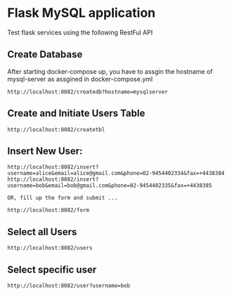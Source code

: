 # Flask MySQL application

Test flask services using the following RestFul API 

Create Database
----------------

After starting docker-compose up, you have to assgin the hostname of mysql-server as assgined in docker-compose.yml

	http://localhost:8082/createdb?hostname=mysqlserver

Create and Initiate Users Table
--------------------------------

	http://localhost:8082/createtbl

Insert New User:
----------------

	http://localhost:8082/insert?username=alice&email=alice@gmail.com&phone=02-9454402334&fax=+4438384
	http://localhost:8082/insert?username=bob&email=bob@gmail.com&phone=02-9454402335&fax=+4438385

	OR, fill up the form and submit ...

	http://localhost:8082/form

Select all Users
----------------

	http://localhost:8082/users

Select specific user
--------------------

	http://localhost:8082/user?username=bob
